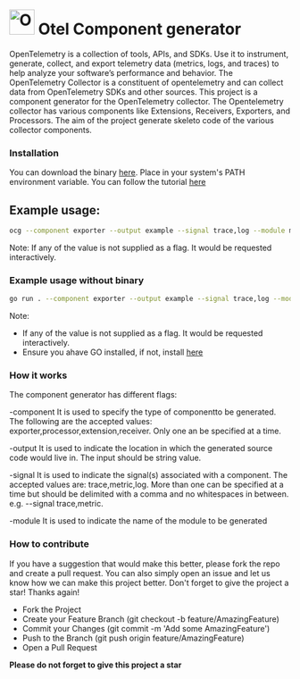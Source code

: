 # <img src="https://opentelemetry.io/img/logos/opentelemetry-logo-nav.png" alt="OpenTelemetry Icon" width="45" height=""> Otel Component generator

OpenTelemetry is a collection of tools, APIs, and SDKs. Use it to instrument, generate, collect, and export telemetry data (metrics, logs, and traces) to help analyze your software’s performance and behavior.  The OpenTelemetry Collector is a constituent of opentelemetry and  can collect data from OpenTelemetry SDKs and other sources. This project is a component generator for the OpenTelemetry collector. The Opentelemetry collector has various components like Extensions, Receivers, Exporters, and Processors. The aim of the project generate skeleto code of the various collector components.

### Installation

You can download the binary [here](#). Place in your system's PATH environment variable. You can follow the tutorial [here](https://chlee.co/how-to-setup-environment-variables-for-windows-mac-and-linux/)

## Example usage:

```bash
ocg --component exporter --output example --signal trace,log --module mycomponent
```
Note: If any of the value is not supplied as a flag. It would be requested interactively.

### Example usage without binary

```bash
go run . --component exporter --output example --signal trace,log --module mycomponent
```
Note:

- If any of the value is not supplied as a flag. It would be requested interactively.
- Ensure you ahave GO installed, if not, install [here](https://go.dev/dl/)

### How it works

The component generator has different flags:

-component
It is used to specify the type of componentto be generated. The following are the accepted values: exporter,processor,extension,receiver. Only one an be specified at a time.

-output
It is used to indicate the location in which the generated source code would live in. The input should be string value.

-signal
It is used to indicate the signal(s) associated with a component. The accepted values are: trace,metric,log. More than one can be specified at a time but should be delimited with a comma and no whitespaces in between. e.g. --signal trace,metric.

-module
It is used to indicate the name of the module to be generated

### How to contribute

If you have a suggestion that would make this better, please fork the repo and create a pull request. You can also simply open an issue and let us know how we can make this project better. Don't forget to give the project a star! Thanks again!

- Fork the Project
- Create your Feature Branch (git checkout -b feature/AmazingFeature)
- Commit your Changes (git commit -m 'Add some AmazingFeature')
- Push to the Branch (git push origin feature/AmazingFeature)
- Open a Pull Request


**Please do not forget to give this project a star**

